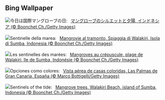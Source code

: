 ## Bing Wallpaper
![](https://www.bing.com/th?id=OHR.MangroveTwilight_JA-JP9462938836_UHD.jpg&w=1000)今日は国際マングローブの日:&nbsp;&ensp;[マングローブのシルエットと夕陽, インドネシア (© Boonchet Ch./Getty Images)](https://www.bing.com/th?id=OHR.MangroveTwilight_JA-JP9462938836_UHD.jpg)
<br><br/>
![](https://www.bing.com/th?id=OHR.MangroveTwilight_IT-IT8283933203_UHD.jpg&w=1000)Sentinelle della marea:&nbsp;&ensp;[Mangrovie al tramonto, Spiaggia di Walakiri, Isola di Sumba, Indonesia (© Boonchet Ch./Getty Images)](https://www.bing.com/th?id=OHR.MangroveTwilight_IT-IT8283933203_UHD.jpg)
<br><br/>
![](https://www.bing.com/th?id=OHR.MangroveTwilight_FR-FR3644459674_UHD.jpg&w=1000)Les sentinelles des marées:&nbsp;&ensp;[Mangroves au crépuscule, plage de Walakiri, île de Sumba, Indonésie (© Boonchet Ch./Getty Images)](https://www.bing.com/th?id=OHR.MangroveTwilight_FR-FR3644459674_UHD.jpg)
<br><br/>
![](https://www.bing.com/th?id=OHR.LasPalmas_ES-ES3269515440_UHD.jpg&w=1000)Opciones como colores:&nbsp;&ensp;[Vista aérea de casas coloridas, Las Palmas de Gran Canaria, España (© Marco Bottigelli/Getty Images)](https://www.bing.com/th?id=OHR.LasPalmas_ES-ES3269515440_UHD.jpg)
<br><br/>
![](https://www.bing.com/th?id=OHR.MangroveTwilight_EN-GB9365511986_UHD.jpg&w=1000)Sentinels of the tide:&nbsp;&ensp;[Mangrove trees, Walakiri Beach, island of Sumba, Indonesia (© Boonchet Ch./Getty Images)](https://www.bing.com/th?id=OHR.MangroveTwilight_EN-GB9365511986_UHD.jpg)
<br><br/>
